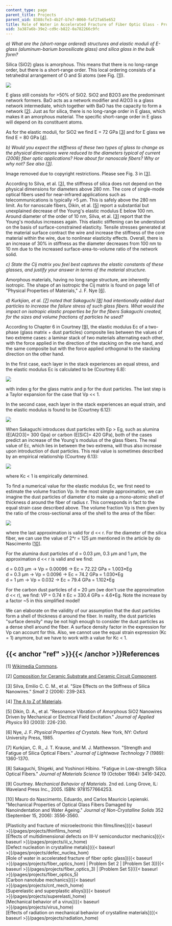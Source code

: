```yaml
---
content_type: page
parent_title: Projects
parent_uid: 8388cfe3-4b2f-b7e7-0060-faf27a65e652
title: Role of Water in Accelerated Fracture of Fiber Optic Glass - Problem Set 2
uid: 3a387a6b-39e2-cd9c-b822-0a782266c9fc
---
```


_a) What are the (short-range ordered) structures and elastic moduli of E-glass (aluminum-barium borosilicate glass) and silica glass in the bulk form?_

Silica (SiO2) glass is amorphous. This means that there is no long-range order, but there is a short-range order. This local ordering consists of a tetrahedral arrangement of O and Si atoms (see Fig. \[[1](#ref)\]).

![](/courses/materials-science-and-engineering/3-22-mechanical-behavior-of-materials-spring-2008/projects/fiber_optics_2_1.jpg)

E glass still consists for >50% of SiO2. SiO2 and B2O3 are the predominant network formers. BaO acts as a network modifier and Al2O3 is a glass network intermediate, which together with BaO has the capacity to form a network \[[2](#ref)\]. Just as for silica, there is no long-range order in E glass, which makes it an amorphous material. The specific short-range order in E glass will depend on its constituent atoms.

As for the elastic moduli, for SiO2 we find E = 72 GPa \[[3](#ref)\] and for E glass we find E = 80 GPa \[[4](#ref)\].

_b) Would you expect the stiffness of these two types of glass to change as the physical dimensions were reduced to the diameters typical of current (2008) fiber optic applications? How about for nanoscale fibers? Why or why not? See also \[[3](#ref)\]._

Image removed due to copyright restrictions. Please see Fig. 3 in \[[3](#ref)\].

According to Silva, et al. \[[3](#ref)\], the stiffness of silica does not depend on the physical dimensions for diameters above 280 nm. The core of single-mode optical fibers used for near-infrared applications such as telecommunications is typically >5 μm. This is safely above the 280 nm limit. As for nanoscale fibers, Dikin, et al. \[[5](#ref)\] report a substantial but unexplained decrease of the Young's elastic modulus E below 100 nm. Around diameter of the order of 10 nm, Silva, et al. \[[3](#ref)\] report that the Young's modulus increases again. This elastic stiffening can be understood on the basis of surface-constrained elasticity. Tensile stresses generated at the material surface contract the wire and increase the stiffness of the core material within the wire, due to nonlinear elasticity effects. Overall, there is an increase of 30% in stiffness as the diameter decreases from 100 nm to 10 nm due to the increased surface-area-to-volume ratio of the network solid.

_c) State the Cij matrix you feel best captures the elastic constants of these glasses, and justify your answer in terms of the material structure._

Amorphous materials, having no long range structure, are inherently isotropic. The shape of an isotropic the Cij matrix is found on page 141 of "Physical Properties of Materials," J. F. Nye \[[6](#ref)\].

_d) Kurkjian, et al. \[[7](#ref)\] noted that Sakaguchi \[[8](#ref)\] had intentionally added dust particles to increase the failure stress of such glass fibers. What would the impact on isotropic elastic properties be for the fibers Sakaguchi created, for the sizes and volume fractions of particles he used?_

According to Chapter 6 in Courtney \[[9](#ref)\], the elastic modulus Ec of a two-phase (glass matrix + dust particles) composite lies between the values of two extreme cases: a laminar stack of two materials alternating each other, with the force applied in the direction of the stacking on the one hand, and the same composite but with the force applied orthogonal to the stacking direction on the other hand.

In the first case, each layer in the stack experiences an equal stress, and the elastic modulus Ec is calculated to be (Courtney 6.8):

![](/courses/materials-science-and-engineering/3-22-mechanical-behavior-of-materials-spring-2008/projects/fiber_optics_2_2.jpg)

with index g for the glass matrix and p for the dust particles. The last step is a Taylor expansion for the case that Vp << 1.

In the second case, each layer in the stack experiences an equal strain, and the elastic modulus is found to be (Courtney 6.12):

![](/courses/materials-science-and-engineering/3-22-mechanical-behavior-of-materials-spring-2008/projects/fiber_optics_2_3.jpg)

When Sakaguchi introduces dust particles with Ep > Eg, such as alumina (E\[Al2O3\]= 300 Gpa) or carbon (E\[SiC\]= 420 GPa), both of the cases predict an increase of the Young's modulus of the glass fibers. The real value of Ec, which lies in between the two extrema, will thus also increase upon introduction of dust particles. This real value is sometimes described by an empirical relationship (Courtney 6.13):

![](/courses/materials-science-and-engineering/3-22-mechanical-behavior-of-materials-spring-2008/projects/fiber_optics_2_4.jpg)

where Kc < 1 is empirically determined.

To find a numerical value for the elastic modulus Ec, we first need to estimate the volume fraction Vp. In the most simple approximation, we can imagine the dust particles of diameter d to make up a mono-atomic shell of thickness d around the fiber of radius r. This corresponds in fact to the equal strain case described above. The volume fraction Vp is then given by the ratio of the cross-sectional area of the shell to the area of the fiber:

![](/courses/materials-science-and-engineering/3-22-mechanical-behavior-of-materials-spring-2008/projects/fiber_optics_2_5.jpg)

where the last approximation is valid for d << r. For the diameter of the silica fiber, we can use the value of 2\*r = 125 μm mentioned in the article by do Nascimento \[[10](#ref)\].

For the alumina dust particles of d = 0.03 μm, 0.3 μm and 1 μm, the approximation d << r is valid and we find:

d = 0.03 μm → Vp = 0.00096 → Ec = 72.22 GPa = 1.003\*Eg  
d = 0.3 μm → Vp = 0.0096 → Ec = 74.2 GPa = 1.030\*Eg  
d = 1 μm → Vp = 0.032 → Ec = 79.4 GPa = 1.102\*Eg

For the carbon dust particles of d = 20 μm (we don't use the approximation d << r), we find: VP = 0.74 ≥ Ec = 330.4 GPa = 4.6\*Eg. Note the increase by a factor ~5 in this simplified model!

We can elaborate on the validity of our assumption that the dust particles form a shell of thickness d around the fiber. In reality, the dust particles "surface density" may be not high enough to consider the dust particles as a dense shell around the fiber. A surface density factor in the expression for Vp can account for this. Also, we cannot use the equal strain expression (Kc = 1) anymore, but we have to work with a value for Kc < 1.

{{< anchor "ref" >}}{{< /anchor >}}References
---------------------------------------------

\[1\] [Wikimedia Commons](http://commons.wikimedia.org/wiki/Main_Page).

\[2\] [Composition for Ceramic Substrate and Ceramic Circuit Component](https://patentscope.wipo.int/search/en/detail.jsf?docId=WO2014196348).

\[3\] Silva, Emilio C. C. M., et al. "Size Effects on the Stiffness of Silica Nanowires." _Small_ 2 (2006): 239-243.

\[4\] [The A to Z of Materials](http://www.azom.com/).

\[5\] Dikin, D. A., et al. "Resonance Vibration of Amorphous SiO2 Nanowires Driven by Mechanical or Electrical Field Excitation." _Journal of Applied Physics_ 93 (2003): 226-230.

\[6\] Nye, J. F. _Physical Properties of Crystals_. New York, NY: Oxford University Press, 1985.

\[7\] Kurkjian, C. R., J. T. Krause, and M. J. Matthewson. "Strength and Fatigue of Silica Optical Fibers." _Journal of Lightwave Technology_ 7 (1989): 1360-1370.

\[8\] Sakaguchi, Shigeki, and Yoshinori Hibino. "Fatigue in Low-strength Silica Optical Fibers." _Journal of Materials Science_ 19 (October 1984): 3416-3420.

\[9\] Courtney. _Mechanical Behavior of Materials_. 2nd ed. Long Grove, IL: Waveland Press Inc., 2005. ISBN: 9781577664253.

\[10\] Mauro do Nascimento, Eduardo, and Carlos Mauricio Lepienski. "Mechanical Properties of Optical Glass Fibers Damaged by Nanoindentation and Water Ageing." _Journal of Non-Crystalline Solids_ 352 (September 15, 2006): 3556-3560.

[Plasticity and fracture of microelectronic thin films/lines]({{< baseurl >}}/pages/projects/thinfilms_home)  
[Effects of multidimensional defects on III-V semiconductor mechanics]({{< baseurl >}}/pages/projects/iii_v_home)  
[Defect nucleation in crystalline metals]({{< baseurl >}}/pages/projects/defec_nuclea_hom)  
[Role of water in accelerated fracture of fiber optic glass]({{< baseurl >}}/pages/projects/fiber_optics_hom) | Problem Set 2 | [Problem Set 3]({{< baseurl >}}/pages/projects/fiber_optics_3) | [Problem Set 5]({{< baseurl >}}/pages/projects/fiber_optics_5)  
[Carbon nanotube mechanics]({{< baseurl >}}/pages/projects/cnt_mech_home)  
[Superelastic and superplastic alloys]({{< baseurl >}}/pages/projects/superelasti_home)  
[Mechanical behavior of a virus]({{< baseurl >}}/pages/projects/virus_home)  
[Effects of radiation on mechanical behavior of crystalline materials]({{< baseurl >}}/pages/projects/radiation_home)